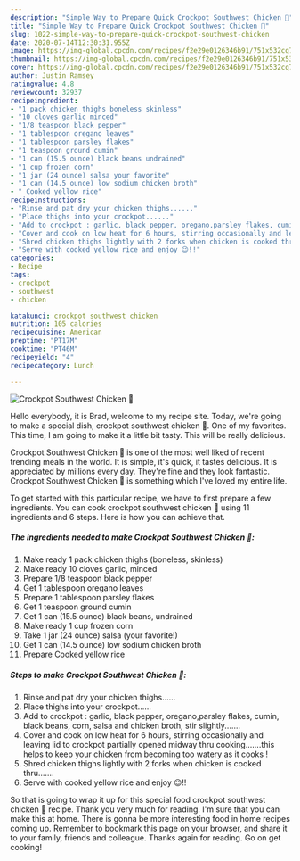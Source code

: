 ```yaml
---
description: "Simple Way to Prepare Quick Crockpot Southwest Chicken 🐔"
title: "Simple Way to Prepare Quick Crockpot Southwest Chicken 🐔"
slug: 1022-simple-way-to-prepare-quick-crockpot-southwest-chicken
date: 2020-07-14T12:30:31.955Z
image: https://img-global.cpcdn.com/recipes/f2e29e0126346b91/751x532cq70/crockpot-southwest-chicken-🐔-recipe-main-photo.jpg
thumbnail: https://img-global.cpcdn.com/recipes/f2e29e0126346b91/751x532cq70/crockpot-southwest-chicken-🐔-recipe-main-photo.jpg
cover: https://img-global.cpcdn.com/recipes/f2e29e0126346b91/751x532cq70/crockpot-southwest-chicken-🐔-recipe-main-photo.jpg
author: Justin Ramsey
ratingvalue: 4.8
reviewcount: 32937
recipeingredient:
- "1 pack chicken thighs boneless skinless"
- "10 cloves garlic minced"
- "1/8 teaspoon black pepper"
- "1 tablespoon oregano leaves"
- "1 tablespoon parsley flakes"
- "1 teaspoon ground cumin"
- "1 can (15.5 ounce) black beans undrained"
- "1 cup frozen corn"
- "1 jar (24 ounce) salsa your favorite"
- "1 can (14.5 ounce) low sodium chicken broth"
- " Cooked yellow rice"
recipeinstructions:
- "Rinse and pat dry your chicken thighs......"
- "Place thighs into your crockpot......"
- "Add to crockpot : garlic, black pepper, oregano,parsley flakes, cumin, black beans, corn, salsa and chicken broth, stir slightly......."
- "Cover and cook on low heat for 6 hours, stirring occasionally and leaving lid to crockpot partially opened midway thru cooking.......this helps to keep your chicken from becoming too watery as it cooks !"
- "Shred chicken thighs lightly with 2 forks when chicken is cooked thru......."
- "Serve with cooked yellow rice and enjoy 😉!!"
categories:
- Recipe
tags:
- crockpot
- southwest
- chicken

katakunci: crockpot southwest chicken 
nutrition: 105 calories
recipecuisine: American
preptime: "PT17M"
cooktime: "PT46M"
recipeyield: "4"
recipecategory: Lunch

---
```



![Crockpot Southwest Chicken 🐔](https://img-global.cpcdn.com/recipes/f2e29e0126346b91/751x532cq70/crockpot-southwest-chicken-🐔-recipe-main-photo.jpg)

Hello everybody, it is Brad, welcome to my recipe site. Today, we're going to make a special dish, crockpot southwest chicken 🐔. One of my favorites. This time, I am going to make it a little bit tasty. This will be really delicious.

Crockpot Southwest Chicken 🐔 is one of the most well liked of recent trending meals in the world. It is simple, it's quick, it tastes delicious. It is appreciated by millions every day. They're fine and they look fantastic. Crockpot Southwest Chicken 🐔 is something which I've loved my entire life.




To get started with this particular recipe, we have to first prepare a few ingredients. You can cook crockpot southwest chicken 🐔 using 11 ingredients and 6 steps. Here is how you can achieve that.

<!--inarticleads1-->

##### The ingredients needed to make Crockpot Southwest Chicken 🐔:

1. Make ready 1 pack chicken thighs (boneless, skinless)
1. Make ready 10 cloves garlic, minced
1. Prepare 1/8 teaspoon black pepper
1. Get 1 tablespoon oregano leaves
1. Prepare 1 tablespoon parsley flakes
1. Get 1 teaspoon ground cumin
1. Get 1 can (15.5 ounce) black beans, undrained
1. Make ready 1 cup frozen corn
1. Take 1 jar (24 ounce) salsa (your favorite!)
1. Get 1 can (14.5 ounce) low sodium chicken broth
1. Prepare  Cooked yellow rice




<!--inarticleads2-->

##### Steps to make Crockpot Southwest Chicken 🐔:

1. Rinse and pat dry your chicken thighs......
1. Place thighs into your crockpot......
1. Add to crockpot : garlic, black pepper, oregano,parsley flakes, cumin, black beans, corn, salsa and chicken broth, stir slightly.......
1. Cover and cook on low heat for 6 hours, stirring occasionally and leaving lid to crockpot partially opened midway thru cooking.......this helps to keep your chicken from becoming too watery as it cooks !
1. Shred chicken thighs lightly with 2 forks when chicken is cooked thru.......
1. Serve with cooked yellow rice and enjoy 😉!!




So that is going to wrap it up for this special food crockpot southwest chicken 🐔 recipe. Thank you very much for reading. I'm sure that you can make this at home. There is gonna be more interesting food in home recipes coming up. Remember to bookmark this page on your browser, and share it to your family, friends and colleague. Thanks again for reading. Go on get cooking!
